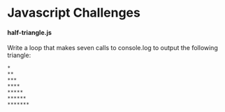# Javascript Challenges

#### half-triangle.js
Write a loop that makes seven calls to console.log to output the following triangle:
```
*
**
***
****
*****
******
*******
```